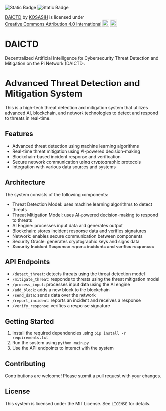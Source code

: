 ![Static Badge](https://img.shields.io/badge/%F0%9F%9B%A1-DAICTD-light)
![Static Badge](https://img.shields.io/badge/Cyber-Security-white)

<p xmlns:cc="http://creativecommons.org/ns#" xmlns:dct="http://purl.org/dc/terms/"><a property="dct:title" rel="cc:attributionURL" href="https://github.com/KOSASIH/pi-nexus-autonomous-banking-network/tree/main/blockchain_integration/pi_network/daictd">DAICTD</a> by <a rel="cc:attributionURL dct:creator" property="cc:attributionName" href="https://www.linkedin.com/in/kosasih-81b46b5a">KOSASIH</a> is licensed under <a href="https://creativecommons.org/licenses/by/4.0/?ref=chooser-v1" target="_blank" rel="license noopener noreferrer" style="display:inline-block;">Creative Commons Attribution 4.0 International<img style="height:22px!important;margin-left:3px;vertical-align:text-bottom;" src="https://mirrors.creativecommons.org/presskit/icons/cc.svg?ref=chooser-v1" alt=""><img style="height:22px!important;margin-left:3px;vertical-align:text-bottom;" src="https://mirrors.creativecommons.org/presskit/icons/by.svg?ref=chooser-v1" alt=""></a></p>

# DAICTD 

Decentralized Artificial Intelligence for Cybersecurity Threat Detection and Mitigation on the Pi Network (DAICTD). 

# Advanced Threat Detection and Mitigation System

This is a high-tech threat detection and mitigation system that utilizes advanced AI, blockchain, and network technologies to detect and respond to threats in real-time.

## Features

* Advanced threat detection using machine learning algorithms
* Real-time threat mitigation using AI-powered decision-making
* Blockchain-based incident response and verification
* Secure network communication using cryptographic protocols
* Integration with various data sources and systems

## Architecture

The system consists of the following components:

* Threat Detection Model: uses machine learning algorithms to detect threats
* Threat Mitigation Model: uses AI-powered decision-making to respond to threats
* AI Engine: processes input data and generates output
* Blockchain: stores incident response data and verifies signatures
* Network: enables secure communication between components
* Security Oracle: generates cryptographic keys and signs data
* Security Incident Response: reports incidents and verifies responses

## API Endpoints

* `/detect_threat`: detects threats using the threat detection model
* `/mitigate_threat`: responds to threats using the threat mitigation model
* `/process_input`: processes input data using the AI engine
* `/add_block`: adds a new block to the blockchain
* `/send_data`: sends data over the network
* `/report_incident`: reports an incident and receives a response
* `/verify_response`: verifies a response signature

## Getting Started

1. Install the required dependencies using `pip install -r requirements.txt`
2. Run the system using `python main.py`
3. Use the API endpoints to interact with the system

## Contributing

Contributions are welcome! Please submit a pull request with your changes.

## License

This system is licensed under the MIT License. See `LICENSE` for details.
